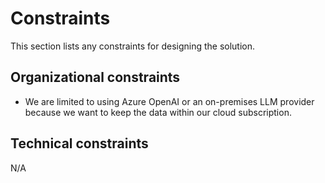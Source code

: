 # Constraints

This section lists any constraints for designing the solution.

## Organizational constraints

- We are limited to using Azure OpenAI or an on-premises LLM provider
  because we want to keep the data within our cloud subscription.

## Technical constraints

N/A

